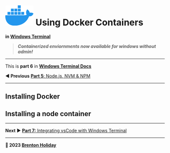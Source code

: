 # ![Docker Icon](https://raw.githubusercontent.com/8rents/_/i/h1/docker.png) Using Docker Containers 

**in [Windows Terminal](../)**

> ***Containerized enviornments now available for windows without admin!***

---

This is **part 6** in [**Windows Terminal Docs**](../)

**◀ Previous** 
[**Part 5**: Node.js, NVM & NPM](../05-node-and-version-and-package-manager/)

---

## Installing Docker

## Installing a node container

---

**Next** ▶
[**Part 7:** Integrating vsCode with Windows Terminal](../07-vscode-integration/)

---

**🤍 2023 [Brenton Holiday](https://brenton.holiday)**